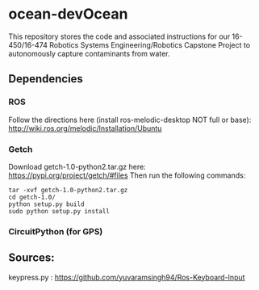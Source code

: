 # ocean-devOcean

This repository stores the code and associated instructions for our 16-450/16-474 Robotics Systems Engineering/Robotics Capstone Project to autonomously capture contaminants from water.

## Dependencies
### ROS
Follow the directions here (install ros-melodic-desktop NOT full or base): http://wiki.ros.org/melodic/Installation/Ubuntu

### Getch
Download getch-1.0-python2.tar.gz here: https://pypi.org/project/getch/#files
Then run the following commands:
```
tar -xvf getch-1.0-python2.tar.gz
cd getch-1.0/
python setup.py build
sudo python setup.py install
```

### CircuitPython (for GPS)


## Sources:
keypress.py : https://github.com/yuvaramsingh94/Ros-Keyboard-Input

